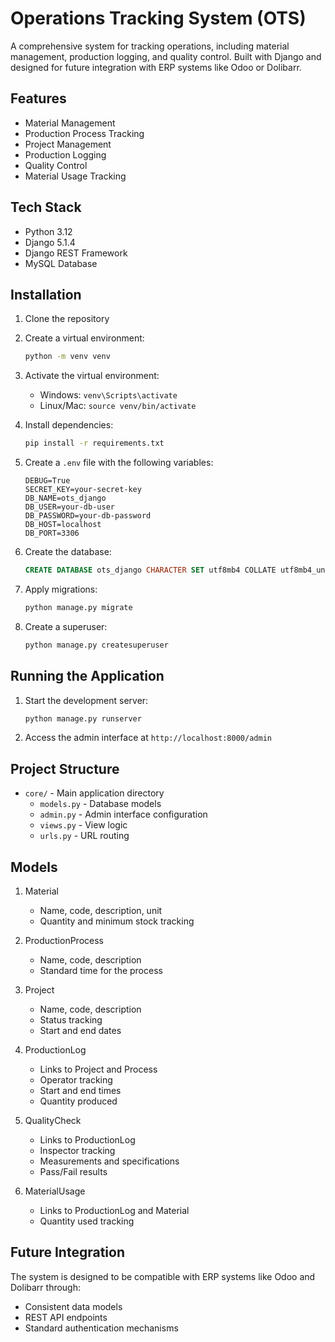 # Operations Tracking System (OTS)

A comprehensive system for tracking operations, including material management, production logging, and quality control. Built with Django and designed for future integration with ERP systems like Odoo or Dolibarr.

## Features

- Material Management
- Production Process Tracking
- Project Management
- Production Logging
- Quality Control
- Material Usage Tracking

## Tech Stack

- Python 3.12
- Django 5.1.4
- Django REST Framework
- MySQL Database

## Installation

1. Clone the repository
2. Create a virtual environment:
   ```bash
   python -m venv venv
   ```
3. Activate the virtual environment:
   - Windows: `venv\Scripts\activate`
   - Linux/Mac: `source venv/bin/activate`

4. Install dependencies:
   ```bash
   pip install -r requirements.txt
   ```

5. Create a `.env` file with the following variables:
   ```env
   DEBUG=True
   SECRET_KEY=your-secret-key
   DB_NAME=ots_django
   DB_USER=your-db-user
   DB_PASSWORD=your-db-password
   DB_HOST=localhost
   DB_PORT=3306
   ```

6. Create the database:
   ```sql
   CREATE DATABASE ots_django CHARACTER SET utf8mb4 COLLATE utf8mb4_unicode_ci;
   ```

7. Apply migrations:
   ```bash
   python manage.py migrate
   ```

8. Create a superuser:
   ```bash
   python manage.py createsuperuser
   ```

## Running the Application

1. Start the development server:
   ```bash
   python manage.py runserver
   ```

2. Access the admin interface at `http://localhost:8000/admin`

## Project Structure

- `core/` - Main application directory
  - `models.py` - Database models
  - `admin.py` - Admin interface configuration
  - `views.py` - View logic
  - `urls.py` - URL routing

## Models

1. Material
   - Name, code, description, unit
   - Quantity and minimum stock tracking

2. ProductionProcess
   - Name, code, description
   - Standard time for the process

3. Project
   - Name, code, description
   - Status tracking
   - Start and end dates

4. ProductionLog
   - Links to Project and Process
   - Operator tracking
   - Start and end times
   - Quantity produced

5. QualityCheck
   - Links to ProductionLog
   - Inspector tracking
   - Measurements and specifications
   - Pass/Fail results

6. MaterialUsage
   - Links to ProductionLog and Material
   - Quantity used tracking

## Future Integration

The system is designed to be compatible with ERP systems like Odoo and Dolibarr through:
- Consistent data models
- REST API endpoints
- Standard authentication mechanisms
